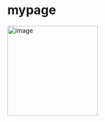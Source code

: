 # mypage

<img width="205" alt="image" src="https://user-images.githubusercontent.com/108808701/233122808-0d2b3282-990b-4488-9c96-db0cea2c060f.png">
